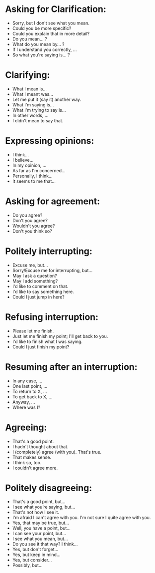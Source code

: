 # Asking for Clarification:
- Sorry, but I don't see what you mean.
- Could you be more specific?
- Could you explain that in more detail?
- Do you mean… ?
- What do you mean by… ?
- If I understand you correctly, … 
- So what you're saying is… ?

# Clarifying:
- What I mean is…
- What I meant was…
- Let me put it (say it) another way.
- What I'm saying is…
- What I'm trying to say is…
- In other words, …
- I didn't mean to say that.

# Expressing opinions:
- I think…
- I believe…
- In my opinion, …
- As far as I'm concerned…
- Personally, I think…
- It seems to me that…

# Asking for agreement:
- Do you agree?
- Don't you agree?
- Wouldn't you agree?
- Don't you think so?

# Politely interrupting:
- Excuse me, but…
- Sorry/Excuse me for interrupting, but…
- May I ask a question?
- May I add something?
- I'd like to comment on that.
- I'd like to say something here.
- Could I just jump in here?
    
# Refusing interruption:
- Please let me finish.
- Just let me finish my point; I'll get back to you.
- I'd like to finish what I was saying.
- Could I just finish my point?

# Resuming after an interruption:
- In any case, …
- One last point, …
- To return to X, …
- To get back to X, …
- Anyway, …
- Where was I?

# Agreeing:
- That's a good point.
- I hadn't thought about that.
- I (completely) agree (with you). That's true.
- That makes sense.
- I think so, too.
- I couldn't agree more.

# Politely disagreeing:
- That's a good point, but…
- I see what you’re saying, but…
- That's not how I see it.
- I'm afraid I can't agree with you. I'm not sure I quite agree with you.
- Yes, that may be true, but…
- Well, you have a point, but…
- I can see your point, but…
- I see what you mean, but…
- Do you see it that way? I think…
- Yes, but don't forget…
- Yes, but keep in mind…
- Yes, but consider…
- Possibly, but…

